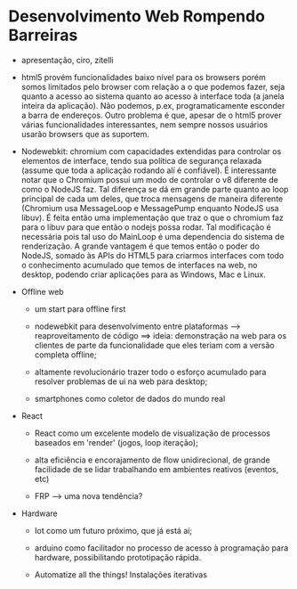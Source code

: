 # Desenvolvimento Web Rompendo Barreiras

- apresentação, ciro, zitelli

- html5 provém funcionalidades baixo nível para os browsers porém somos limitados pelo browser com relação a o que podemos fazer, seja quanto a acesso ao sistema quanto ao acesso à interface toda (a janela inteira da aplicação). Não podemos, p.ex, programaticamente esconder a barra de endereços. Outro problema é que, apesar de o html5 prover várias funcionalidades interessantes, nem sempre nossos usuários usarão browsers que as suportem.

- Nodewebkit: chromium com capacidades extendidas para controlar os elementos de interface, tendo sua política de segurança relaxada (assume que toda a aplicação rodando alí é confiável). É interessante notar que o Chromium possui um modo de controlar o v8 diferente de como o NodeJS faz. Tal diferença se dá em grande parte quanto ao loop principal de cada um deles, que troca mensagens de maneira diferente (Chromium usa MessageLoop e MessagePump enquanto NodeJS usa libuv). É feita então uma implementação que traz o que o chromium faz para o libuv para que então o nodejs possa rodar. Tal modificação é necessária pois tal uso do MainLoop é uma dependencia do sistema de renderização. A grande vantagem é que temos então o poder do NodeJS, somado às APIs do HTML5 para criarmos interfaces com todo o conhecimento acumulado que temos de interfaces na web, no desktop, podendo criar aplicações para as Windows, Mac e Linux.

- Offline web

  - um start para offline first

  - nodewebkit para desenvolvimento entre plataformas --> reaproveitamento de código ==> ideia:  demonstração na web para os clientes de parte da funcionalidade que eles teriam com a versão completa offline;

  - altamente revolucionário trazer todo o esforço acumulado para resolver problemas de ui na web para desktop;

  - smartphones como coletor de dados do mundo real

- React

  - React como um excelente modelo de visualização de processos baseados em 'render' (jogos, loop iteração);

  - alta eficiência e encorajamento de flow unidirecional, de grande facilidade de se lidar trabalhando em ambientes reativos (eventos, etc)

  - FRP --> uma nova tendência?

- Hardware
  - Iot como um futuro próximo, que já está aí;

  - arduino como facilitador no processo de acesso à programação para hardware, possibilitando prototipação rápida.

  - Automatize all the things! Instalações iterativas

